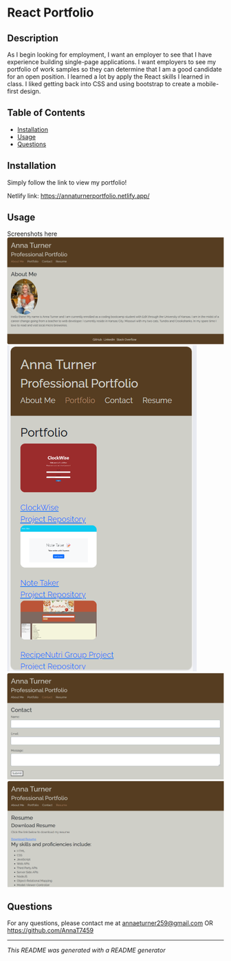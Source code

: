 # React Portfolio

## Description
As I begin looking for employment, I want an employer to see that I have experience building single-page applications. I want employers to see my portfolio of work samples so they can determine that I am a good candidate for an open position. I learned a lot by apply the React skills I learned in class. I liked getting back into CSS and using bootstrap to create a mobile-first design. 

## Table of Contents
- [Installation](#installation)
- [Usage](#usage)
- [Questions](#questions)

## Installation
Simply follow the link to view my portfolio!

Netlify link: https://annaturnerportfolio.netlify.app/

## Usage
Screenshots here
![About Me](./src/assets/images/Screenshot%202024-02-20%20184929.png)
![Portfolio mobile-first design](./src/assets/images/Screenshot%202024-02-20%20185038.png)
![Contact](./src/assets/images/Screenshot%202024-02-20%20185126.png)
![Resume](./src/assets/images/Screenshot%202024-02-20%20185204.png)

## Questions
For any questions, please contact me at annaeturner259@gmail.com OR https://github.com/AnnaT7459

---

*This README was generated with a README generator*
